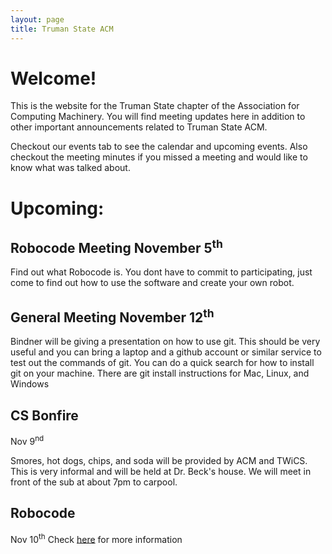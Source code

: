 ```yaml
---
layout: page
title: Truman State ACM
---
```


# Welcome!

This is the website for the Truman State chapter of the Association for Computing Machinery. You will find meeting updates here in addition to other important announcements related to Truman State ACM. 

Checkout our events tab to see the calendar and upcoming events. Also checkout the meeting minutes if you missed a meeting and would like to know what was talked about. 


# Upcoming:  

## Robocode Meeting November 5<sup>th</sup>

Find out what Robocode is. You dont have to commit to participating, just come to find out how to use the software and create your own robot. 

## General Meeting November 12<sup>th</sup>

Bindner will be giving a presentation on how to use git. This should be very useful and you can bring a laptop and a github account or similar service to test out the commands of git. You can do a quick search for how to install git on your machine. There are git install instructions for Mac, Linux, and Windows


## CS Bonfire 

Nov 9<sup>nd</sup> 
 
Smores, hot dogs, chips, and soda will be provided by ACM and TWiCS. This is very informal and will be held at Dr. Beck's house. We will meet in front of the sub at about 7pm to carpool. 
 
## Robocode

Nov 10<sup>th</sup>
Check [here][RC] for more information


[interview]: https://docs.google.com/spreadsheets/d/1FiJR25jzb8O0iBQsuOHvjy3qT0Tc6RAPPldPe47iPAA/edit#gid=0
[RC]: http://acm.truman.edu/acm/robocode/